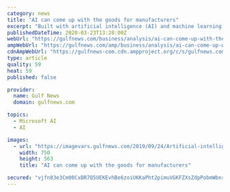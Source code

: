 ```yaml
---
category: news
title: "AI can come up with the goods for manufacturers"
excerpt: "Built with artificial intelligence (AI) and machine learning, these machines are powering cognitive capabilities, from inspecting large quantities of ... Evidence shows that nearly three-quarters of all millennials globally would pay more for sustainable products and services. Governments have also made efforts to work with manufacturers ..."
publishedDateTime: 2020-03-23T13:28:00Z
webUrl: "https://gulfnews.com/business/analysis/ai-can-come-up-with-the-goods-for-manufacturers-1.70551163"
ampWebUrl: "https://gulfnews.com/amp/business/analysis/ai-can-come-up-with-the-goods-for-manufacturers-1.70551163"
cdnAmpWebUrl: "https://gulfnews-com.cdn.ampproject.org/c/s/gulfnews.com/amp/business/analysis/ai-can-come-up-with-the-goods-for-manufacturers-1.70551163"
type: article
quality: 59
heat: 59
published: false

provider:
  name: Gulf News
  domain: gulfnews.com

topics:
  - Microsoft AI
  - AI

images:
  - url: "https://imagevars.gulfnews.com/2019/09/24/Artificial-intelligence_16d617e9a12_large.jpg"
    width: 750
    height: 563
    title: "AI can come up with the goods for manufacturers"

secured: "vjfn83e3Cm00CxBR7Q5UEKEvhBe6zoiUKKaPht2pimuVGKFZXsZdpPobmWbnrk/ypJeWHVtbk7d/SsdYVm2oznV10zRtRkhOkdHc3u4C+K1pRVWaAuNfbPn91KhEPvaeVu8edEBwa2GGMySYW5QyOoW2Sm+/URkl47uQBTDr5M0wjk9YbtSfr0sub93bEfA4wu4tIKCXxujtbZO2Vqb4gOY9tfuNpAtRpWFU5drG0lmjdhEG7Dc6/mbmQfIYoQlsO9bO97BCy6KyiFyoswn32RY+QBNyA3Zvr9PEgC9tiXy6H28XbMyYbZx+KiDcngY/mdCDBWMN749gn3n76vcKch85UP7Da9WqVcJivZleCoCsKxR60pJJ3QL16slpiKQLBs0qR5vHAgbxS1dkBCCFrRCmb00cw/kVKMxOHSAXka7Sh5qhSi0BXHTsXif0TkHM30uMSGT0jMBSCivjVmMNCZfhD0WHNtsOFVe0kPJdDFM=;NAIwKoJQxLEPx94QnDHz1w=="
---
```


